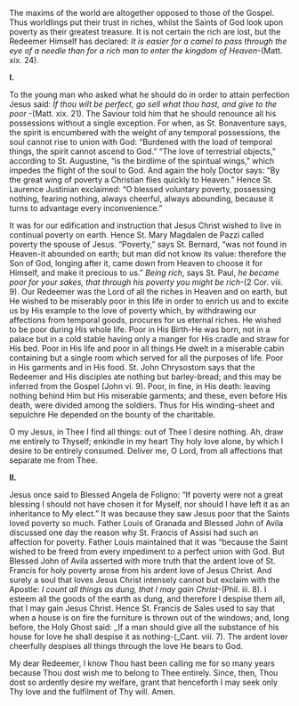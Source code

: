 
The maxims of the world are altogether opposed to those of the Gospel. Thus worldlings put their trust in riches, whilst the Saints of God look upon poverty as their greatest treasure. It is not certain the rich are lost, but the Redeemer Himself has declared: _It is easier for a camel to pass through the eye of a needle than for a rich man to enter the kingdom of Heaven_-(Matt. xix. 24).

**I.**

To the young man who asked what he should do in order to attain perfection Jesus said: _If thou wilt be perfect, go sell what thou hast, and give to the poor_ -(Matt. xix. 21). The Saviour told him that he should renounce all his possessions without a single exception. For when, as St. Bonaventure says, the spirit is encumbered with the weight of any temporal possessions, the soul cannot rise to union with God: “Burdened with the load of temporal things, the spirit cannot ascend to God.” “The love of terrestrial objects,” according to St. Augustine, “is the birdlime of the spiritual wings,” which impedes the flight of the soul to God. And again the holy Doctor says: “By the great wing of poverty a Christian flies quickly to Heaven.” Hence St. Laurence Justinian exclaimed: “O blessed voluntary poverty, possessing nothing, fearing nothing, always cheerful, always abounding, because it turns to advantage every inconvenience.”

It was for our edification and instruction that Jesus Christ wished to live in continual poverty on earth. Hence St. Mary Magdalen de Pazzi called poverty the spouse of Jesus. “Poverty,” says St. Bernard, “was not found in Heaven-it abounded on earth; but man did not know its value: therefore the Son of God, longing after it, came down from Heaven to choose it for Himself, and make it precious to us.” _Being rich_, says St. Paul, _he became poor for your sakes, that through his poverty you might be rich_-(2 Cor. viii. 9). Our Redeemer was the Lord of all the riches in Heaven and on earth, but He wished to be miserably poor in this life in order to enrich us and to excite us by His example to the love of poverty which, by withdrawing our affections from temporal goods, procures for us eternal riches. He wished to be poor during His whole life. Poor in His Birth-He was born, not in a palace but in a cold stable having only a manger for His cradle and straw for His bed. Poor in His life and poor in all things He dwelt in a miserable cabin containing but a single room which served for all the purposes of life. Poor in His garments and in His food. St. John Chrysostom says that the Redeemer and His disciples ate nothing but barley-bread; and this may be inferred from the Gospel (John vi. 9). Poor, in fine, in His death: leaving nothing behind Him but His miserable garments; and these, even before His death, were divided among the soldiers. Thus for His winding-sheet and sepulchre He depended on the bounty of the charitable.

O my Jesus, in Thee I find all things: out of Thee I desire nothing. Ah, draw me entirely to Thyself; enkindle in my heart Thy holy love alone, by which I desire to be entirely consumed. Deliver me, O Lord, from all affections that separate me from Thee.

**II.**

Jesus once said to Blessed Angela de Foligno: “If poverty were not a great blessing I should not have chosen it for Myself, nor should I have left it as an inheritance to My elect.” It was because they saw Jesus poor that the Saints loved poverty so much. Father Louis of Granada and Blessed John of Avila discussed one day the reason why St. Francis of Assisi had such an affection for poverty. Father Louis maintained that it was “because the Saint wished to be freed from every impediment to a perfect union with God. But Blessed John of Avila asserted with more truth that the ardent love of St. Francis for holy poverty arose from his ardent love of Jesus Christ. And surely a soul that loves Jesus Christ intensely cannot but exclaim with the Apostle: _I count all things as dung, that I may gain Christ_-(Phil. iii. 8). I esteem all the goods of the earth as dung, and therefore I despise them all, that I may gain Jesus Christ. Hence St. Francis de Sales used to say that when a house is on fire the furniture is thrown out of the windows; and, long before, the Holy Ghost said: _If a man should give all the substance of his house for love he shall despise it as nothing-(_Cant. viii. 7). The ardent lover cheerfully despises all things through the love He bears to God.

My dear Redeemer, I know Thou hast been calling me for so many years because Thou dost wish me to belong to Thee entirely. Since, then, Thou dost so ardently desire my welfare, grant that henceforth I may seek only Thy love and the fulfilment of Thy will. Amen.


